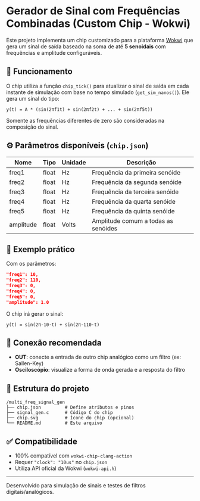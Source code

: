 # Gerador de Sinal com Frequências Combinadas (Custom Chip - Wokwi)

Este projeto implementa um chip customizado para a plataforma [Wokwi](https://wokwi.com) que gera um sinal de saída baseado na soma de até **5 senoidais** com frequências e amplitude configuráveis.

## 🔧 Funcionamento

O chip utiliza a função `chip_tick()` para atualizar o sinal de saída em cada instante de simulação com base no tempo simulado (`get_sim_nanos()`). Ele gera um sinal do tipo:

```
y(t) = A * (sin(2πf1t) + sin(2πf2t) + ... + sin(2πf5t))
```

Somente as frequências diferentes de zero são consideradas na composição do sinal.

## ⚙️ Parâmetros disponíveis (`chip.json`)

| Nome      | Tipo     | Unidade | Descrição                          |
|-----------|----------|---------|------------------------------------|
| freq1     | float    | Hz      | Frequência da primeira senóide     |
| freq2     | float    | Hz      | Frequência da segunda senóide      |
| freq3     | float    | Hz      | Frequência da terceira senóide     |
| freq4     | float    | Hz      | Frequência da quarta senóide       |
| freq5     | float    | Hz      | Frequência da quinta senóide       |
| amplitude | float    | Volts   | Amplitude comum a todas as senóides|

## 🧠 Exemplo prático

Com os parâmetros:

```json
"freq1": 10,
"freq2": 110,
"freq3": 0,
"freq4": 0,
"freq5": 0,
"amplitude": 1.0
```

O chip irá gerar o sinal:

```
y(t) = sin(2π·10·t) + sin(2π·110·t)
```

## 🔌 Conexão recomendada

- **OUT**: conecte a entrada de outro chip analógico como um filtro (ex: Sallen-Key)
- **Osciloscópio**: visualize a forma de onda gerada e a resposta do filtro

## 📁 Estrutura do projeto

```
/multi_freq_signal_gen
├── chip.json         # Define atributos e pinos
├── signal_gen.c      # Código C do chip
├── chip.svg          # Ícone do chip (opcional)
└── README.md         # Este arquivo
```

## ✅ Compatibilidade

- 100% compatível com `wokwi-chip-clang-action`
- Requer `"clock": "10us"` no `chip.json`
- Utiliza API oficial da Wokwi (`wokwi-api.h`)

---

Desenvolvido para simulação de sinais e testes de filtros digitais/analógicos.